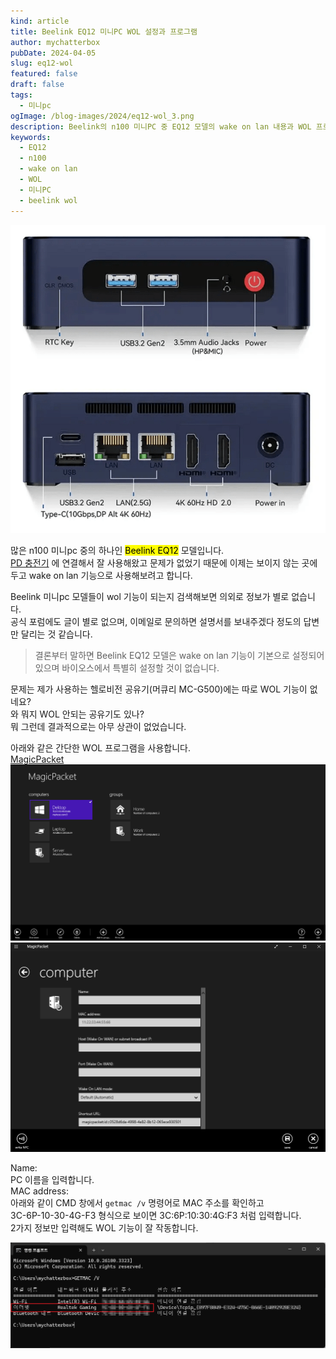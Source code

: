 ```yaml
---
kind: article
title: Beelink EQ12 미니PC WOL 설정과 프로그램
author: mychatterbox
pubDate: 2024-04-05
slug: eq12-wol
featured: false
draft: false
tags:
  - 미니pc
ogImage: /blog-images/2024/eq12-wol_3.png
description: Beelink의 n100 미니PC 중 EQ12 모델의 wake on lan 내용과 WOL 프로그램을 하나 추천합니다.
keywords:
  - EQ12
  - n100
  - wake on lan
  - WOL
  - 미니PC
  - beelink wol
---
```


![eq12](../../assets/blog-images/2024/eq12-wol_1.png)

많은 n100 미니pc 중의 하나인 <mark>Beelink EQ12</mark> 모델입니다.  
[PD 충전기](https://chatter.kr/minipc-pdcharger) 에 연결해서 잘 사용해왔고 문제가 없었기 때문에 이제는 보이지 않는 곳에 두고 wake on lan 기능으로 사용해보려고 합니다.

Beelink 미니pc 모델들이 wol 기능이 되는지 검색해보면 의외로 정보가 별로 없습니다.  
공식 포럼에도 글이 별로 없으며, 이메일로 문의하면 설명서를 보내주겠다 정도의 답변만 달리는 것 같습니다.

> 결론부터 말하면 Beelink EQ12 모델은 wake on lan 기능이 기본으로 설정되어 있으며 바이오스에서 특별히 설정할 것이 없습니다.

문제는 제가 사용하는 헬로비전 공유기(머큐리 MC-G500)에는 따로 WOL 기능이 없네요?  
와 뭐지 WOL 안되는 공유기도 있나?  
뭐 그런데 결과적으로는 아무 상관이 없었습니다.

아래와 같은 간단한 WOL 프로그램을 사용합니다.  
[MagicPacket](https://apps.microsoft.com/detail/9wzdncrcw1mx?hl=ko-kr&gl=KR)
![MagicPacket](../../assets/blog-images/2024/eq12-wol_3.png)
![mac-address](../../assets/blog-images/2024/eq12-wol_5.png)

Name:  
PC 이름을 입력합니다.  
MAC address:  
아래와 같이 CMD 창에서 `getmac /v` 명령어로 MAC 주소를 확인하고  
3C-6P-10-30-4G-F3 형식으로 보이면 3C:6P:10:30:4G:F3 처럼 입력합니다.  
2가지 정보만 입력해도 WOL 기능이 잘 작동합니다.

![mac-address](../../assets/blog-images/2024/eq12-wol_4.png)
